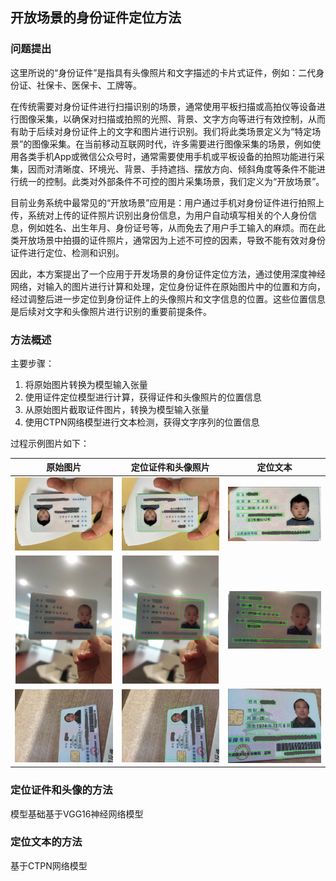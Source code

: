 ## 开放场景的身份证件定位方法

### 问题提出

这里所说的“身份证件”是指具有头像照片和文字描述的卡片式证件，例如：二代身份证、社保卡、医保卡、工牌等。

在传统需要对身份证件进行扫描识别的场景，通常使用平板扫描或高拍仪等设备进行图像采集，以确保对扫描或拍照的光照、背景、文字方向等进行有效控制，从而有助于后续对身份证件上的文字和图片进行识别。我们将此类场景定义为“特定场景”的图像采集。在当前移动互联网时代，许多需要进行图像采集的场景，例如使用各类手机App或微信公众号时，通常需要使用手机或平板设备的拍照功能进行采集，因而对清晰度、环境光、背景、手持遮挡、摆放方向、倾斜角度等条件不能进行统一的控制。此类对外部条件不可控的图片采集场景，我们定义为“开放场景”。

目前业务系统中最常见的“开放场景”应用是：用户通过手机对身份证件进行拍照上传，系统对上传的证件照片识别出身份信息，为用户自动填写相关的个人身份信息，例如姓名、出生年月、身份证号等，从而免去了用户手工输入的麻烦。而在此类开放场景中拍摄的证件照片，通常因为上述不可控的因素，导致不能有效对身份证件进行定位、检测和识别。

因此，本方案提出了一个应用于开发场景的身份证件定位方法，通过使用深度神经网络，对输入的图片进行计算和处理，定位身份证件在原始图片中的位置和方向，经过调整后进一步定位到身份证件上的头像照片和文字信息的位置。这些位置信息是后续对文字和头像照片进行识别的重要前提条件。


### 方法概述

主要步骤：
1. 将原始图片转换为模型输入张量
2. 使用证件定位模型进行计算，获得证件和头像照片的位置信息
3. 从原始图片截取证件图片，转换为模型输入张量
4. 使用CTPN网络模型进行文本检测，获得文字序列的位置信息

过程示例图片如下：

|                    原始图片                     |                  定位证件和头像照片                  |                     定位文本                     |
| :---------------------------------------------: | :----------------------------------------------: | :----------------------------------------------: |
| <img src="examples/1.jpg" style="zoom: 20%;" /> | <img src="examples/1a.jpg" style="zoom: 20%;" /> | <img src="examples/1b.jpg" style="zoom: 20%;" /> |
| <img src="examples/2.jpg" style="zoom: 20%;" /> | <img src="examples/2a.jpg" style="zoom: 20%;" /> | <img src="examples/2b.jpg" style="zoom: 20%;" /> |
| <img src="examples/3.jpg" style="zoom: 20%;" /> | <img src="examples/3a.jpg" style="zoom: 20%;" /> | <img src="examples/3b.jpg" style="zoom: 20%;" /> |


### 定位证件和头像的方法

模型基础基于VGG16神经网络模型

### 定位文本的方法

基于CTPN网络模型

